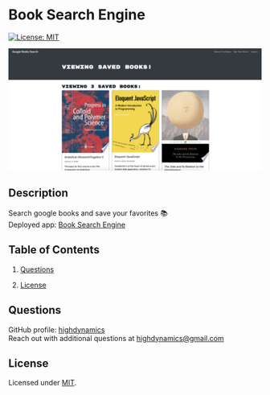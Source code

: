 # Book Search Engine

[![License: MIT](https://img.shields.io/badge/License-MIT-yellow.svg)](https://opensource.org/licenses/MIT)

![book search engine screenshot](book-search-engine-screenshot.png)

## Description

Search google books and save your favorites 📚  
Deployed app: [Book Search Engine](https://whispering-meadow-39469.herokuapp.com/)

## Table of Contents

1. [Questions](#Questions)

2. [License](#License)

## Questions

GitHub profile: [highdynamics](https://github.com/highdynamics)  
Reach out with additional questions at <highdynamics@gmail.com>

## License

Licensed under [MIT](https://opensource.org/licenses/MIT).
